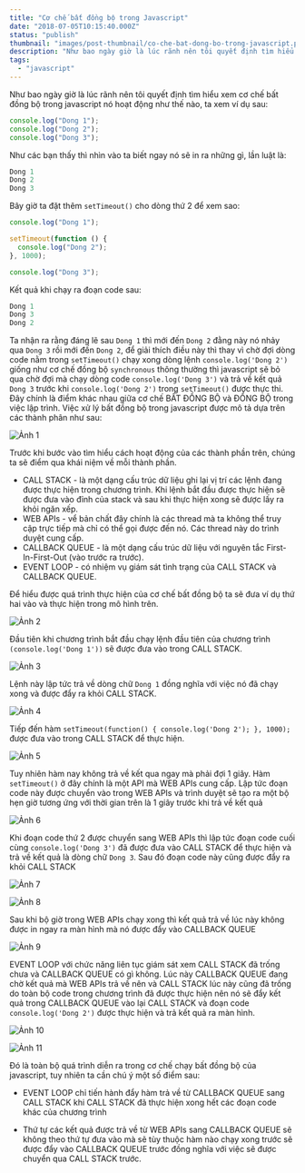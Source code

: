 ```yaml
---
title: "Cơ chế bất đồng bộ trong Javascript"
date: "2018-07-05T10:15:40.000Z"
status: "publish"
thumbnail: "images/post-thumbnail/co-che-bat-dong-bo-trong-javascript.png"
description: "Như bao ngày giờ là lúc rãnh nên tôi quyết định tìm hiểu xem cơ chế bất đồng bộ trong javascript nó hoạt động như thế nào, ta xem ví dụ sau"
tags:
  - "javascript"
---
```


Như bao ngày giờ là lúc rãnh nên tôi quyết định tìm hiểu xem cơ chế bất đồng bộ trong javascript nó hoạt động như thế nào, ta xem ví dụ sau:

```javascript
console.log("Dong 1");
console.log("Dong 2");
console.log("Dong 3");
```

Như các bạn thấy thì nhìn vào ta biết ngay nó sẽ in ra những gì, lần luật là:

```javascript
Dong 1
Dong 2
Dong 3
```

Bây giờ ta đặt thêm `setTimeout()` cho dòng thứ 2 để xem sao:

```javascript
console.log("Dong 1");

setTimeout(function () {
  console.log("Dong 2");
}, 1000);

console.log("Dong 3");
```

Kết quả khi chạy ra đoạn code sau:

```javascript
Dong 1
Dong 3
Dong 2
```

Ta nhận ra rằng đáng lẽ sau `Dong 1` thì mới đến `Dong 2` đằng này nó nhảy qua `Dong 3` rồi mới đến `Dong 2`, để giải thích điều này thì thay vì chờ đợi dòng code nằm trong `setTimeout()` chạy xong dòng lệnh `console.log('Dong 2')` giống như cơ chế đồng bộ `synchronous` thông thường thì javascript sẽ bỏ qua chờ đợi mà chạy dòng code `console.log('Dong 3')` và trả về kết quả `Dong 3` trước khi `console.log('Dong 2')` trong `setTimeout()` được thực thi. Đây chính là điểm khác nhau giữa cơ chế BẤT ĐỒNG BỘ và ĐỒNG BỘ trong việc lập trình. Việc xử lý bất đồng bộ trong javascript được mô tả dựa trên các thành phân như sau:

![Ảnh 1](/images/2018-07-19/anh1.png)

Trước khi bước vào tìm hiểu cách hoạt động của các thành phần trên, chúng ta sẽ điểm qua khái niệm về mỗi thành phần.

- CALL STACK - là một dạng cấu trúc dữ liệu ghi lại vị trí các lệnh đang được thực hiện trong chương trình. Khi lệnh bắt đầu được thực hiện sẽ được đưa vào đỉnh của stack và sau khi thực hiện xong sẽ được lấy ra khỏi ngăn xếp.
- WEB APIs - vể bản chất đây chính là các thread mà ta không thể truy cập trực tiếp mà chỉ có thể gọi được đến nó. Các thread này do trình duyệt cung cấp.
- CALLBACK QUEUE - là một dạng cấu trúc dữ liệu với nguyên tắc First-In-First-Out (vào trước ra trước).
- EVENT LOOP - có nhiệm vụ giám sát tình trạng của CALL STACK và CALLBACK QUEUE.

Để hiểu được quá trình thực hiện của cơ chế bất đồng bộ ta sẽ đưa ví dụ thứ hai vào và thực hiện trong mô hình trên.

![Ảnh 2](/images/2018-07-19/anh2.png)

Đầu tiên khi chương trình bắt đầu chạy lệnh đầu tiên của chương trình `(console.log('Dong 1'))` sẽ được đưa vào trong CALL STACK.

![Ảnh 3](/images/2018-07-19/anh3.png)

Lệnh này lập tức trả về dòng chữ `Dong 1` đồng nghĩa với việc nó đã chạy xong và được đẩy ra khỏi CALL STACK.

![Ảnh 4](/images/2018-07-19/anh4.png)

Tiếp đến hàm
`setTimeout(function() { console.log('Dong 2'); }, 1000);`
được đưa vào trong CALL STACK để thực hiện.

![Ảnh 5](/images/2018-07-19/anh5.png)

Tuy nhiên hàm nay không trả về kết qua ngay mà phải đợi 1 giây. Hàm `setTimeout()` ở đây chính là một API mà WEB APIs cung cấp. Lập tức đoạn code này được chuyển vào trong WEB APIs và trình duyệt sẽ tạo ra một bộ hẹn giờ tương ứng với thời gian trên là 1 giây trước khi trả về kết quả

![Ảnh 6](/images/2018-07-19/anh6.png)

Khi đoạn code thứ 2 được chuyển sang WEB APIs thì lập tức đoạn code cuối cùng `console.log('Dong 3')` đã được đưa vào CALL STACK để thực hiện và trả về kết quả là dòng chữ `Dong 3`. Sau đó đoạn code này cũng được đẩy ra khỏi CALL STACK

![Ảnh 7](/images/2018-07-19/anh7.png)

![Ảnh 8](/images/2018-07-19/anh8.png)

Sau khi bộ giờ trong WEB APIs chạy xong thì kết quả trả về lúc này không được in ngay ra màn hình mà nó được đẩy vào CALLBACK QUEUE

![Ảnh 9](/images/2018-07-19/anh9.png)

EVENT LOOP với chức năng liên tục giám sát xem CALL STACK đã trống chưa và CALLBACK QUEUE có gì không. Lúc này CALLBACK QUEUE đang chờ kết quả mà WEB APIs trả về nên và CALL STACK lúc này cũng đã trống do toàn bộ code trong chương trình đã được thực hiện nên nó sẽ đẩy kết quả trong CALLBACK QUEUE vào lại CALL STACK và đoạn code `console.log('Dong 2')` được thực hiện và trả kết quả ra màn hình.

![Ảnh 10](/images/2018-07-19/anh10.png)

![Ảnh 11](/images/2018-07-19/anh11.png)

Đó là toàn bộ quá trình diễn ra trong cơ chế chạy bất đồng bộ của javascript, tuy nhiên ta cần chú ý một số điểm sau:

- EVENT LOOP chỉ tiến hành đẩy hàm trả về từ CALLBACK QUEUE sang CALL STACK khi CALL STACK đã thực hiện xong hết các đoạn code khác của chương trình

- Thứ tự các kết quả được trả về từ WEB APIs sang CALLBACK QUEUE sẽ không theo thứ tự đưa vào mà sẽ tùy thuộc hàm nào chạy xong trước sẽ được đẩy vào CALLBACK QUEUE trước đồng nghĩa với việc sẽ được chuyển qua CALL STACK trước.
